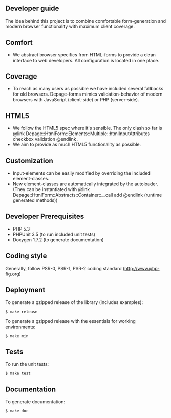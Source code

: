 Developer guide
---------------

The idea behind this project is to combine comfortable form-generation and
modern browser functionality with maximum client coverage.

Comfort
-------
- We abstract browser specifics from HTML-forms to provide a clean interface
  to web developers. All configuration is located in one place.

Coverage
--------
- To reach as many users as possible we have included several fallbacks for
  old browsers. Depage-forms mimics validation-behavior of modern browsers
  with JavaScript (client-side) or PHP (server-side).

HTML5
-----
- We follow the HTML5 spec where it's sensible. The only clash so far is
  @link Depage::HtmlForm::Elements::Multiple::htmlInputAttributes checkbox
  validation @endlink .
- We aim to provide as much HTML5 functionality as possible.

Customization
-------------
- Input-elements can be easily modified by overriding the included
element-classes.
- New element-classes are automatically integrated by the autoloader. (They
can be instantiated with @link Depage::HtmlForm::Abstracts::Container::__call
add @endlink (runtime generated methods))

Developer Prerequisites
-----------------------
- PHP 5.3
- PHPUnit 3.5 (to run included unit tests)
- Doxygen 1.7.2 (to generate documentation)

Coding style
------------
Generally, follow PSR-0, PSR-1, PSR-2 coding standard (http://www.php-fig.org)

Deployment
----------
To generate a gzipped release of the library (includes examples):

    $ make release

To generate a gzipped release with the essentials for working environments:

    $ make min

Tests
-----
To run the unit tests:

    $ make test

Documentation
-------------
To generate documentation:

    $ make doc

